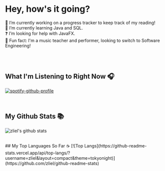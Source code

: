 # Hey, how's it going?

🔭 I’m currently working on a progress tracker to keep track of my reading!<br>
🌱 I’m currently learning Java and SQL.<br>
❓  I’m looking for help with JavaFX. <br>
🎵 Fun fact: I'm a music teacher and performer, looking to switch to Software Engineering!

<br>
<br>

## What I'm Listening to Right Now 🎧
[![spotify-github-profile](https://spotify-github-profile.vercel.app/api/view?uid=busterfreeze&cover_image=true&theme=default)](https://github.com/kittinan/spotify-github-profile)

<br>

## My Github Stats 📚
![zliel's github stats](https://github-readme-stats.vercel.app/api?username=zliel&show_icons=true&theme=tokyonight)

<br>
## My Top Languages So Far ☕
[![Top Langs](https://github-readme-stats.vercel.app/api/top-langs/?username=zliel&layout=compact&theme=tokyonight)](https://github.com/zliel/github-readme-stats)
